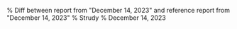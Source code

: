 % Diff between report from "December 14, 2023" and reference report from "December 14, 2023"
% Strudy
% December 14, 2023



